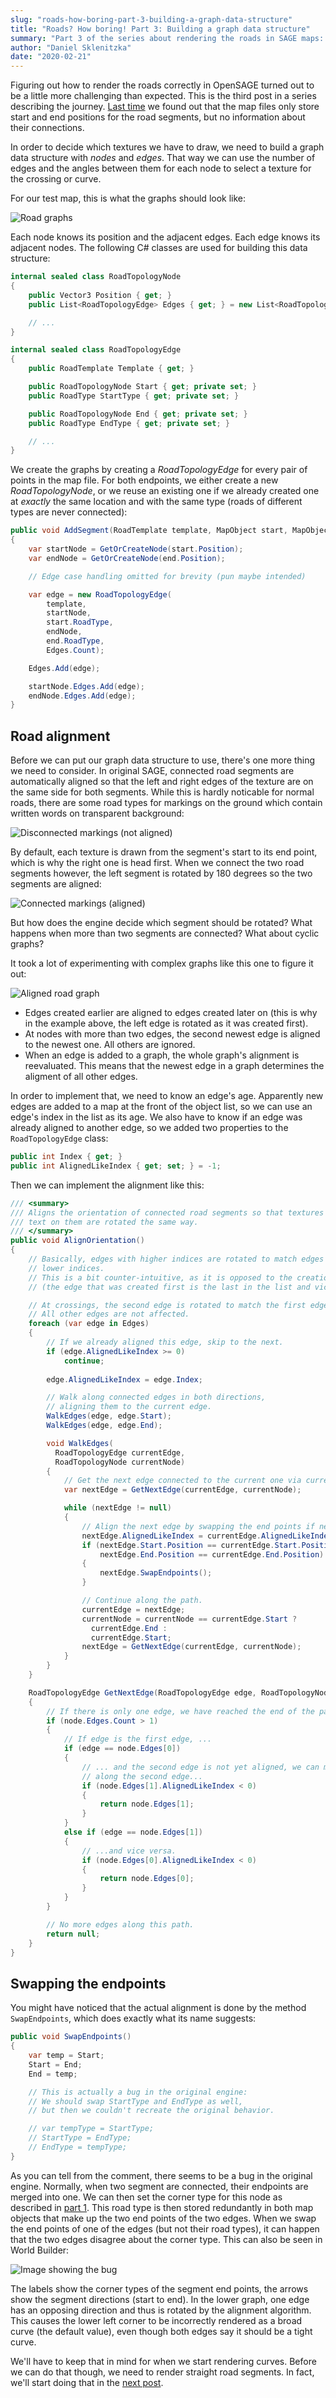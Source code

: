 ```yaml
---
slug: "roads-how-boring-part-3-building-a-graph-data-structure"
title: "Roads? How boring! Part 3: Building a graph data structure"
summary: "Part 3 of the series about rendering the roads in SAGE maps: Building a graph data structure"
author: "Daniel Sklenitzka"
date: "2020-02-21"
---
```


Figuring out how to render the roads correctly in OpenSAGE turned out to be a little more challenging than expected. This is the third post in a series describing the journey. [Last time](/blog/roads-how-boring-part-2-inspecting-the-map-file) we found out that the map files only store start and end positions for the road segments, but no information about their connections.

In order to decide which textures we have to draw, we need to build a graph data structure with _nodes_ and _edges_. That way we can use the number of edges and the angles between them for each node to select a texture for the crossing or curve.

For our test map, this is what the graphs should look like:

![Road graphs](./graphs.png)

Each node knows its position and the adjacent edges. Each edge knows its adjacent nodes. The following C# classes are used for building this data structure:

```csharp
internal sealed class RoadTopologyNode
{
    public Vector3 Position { get; }
    public List<RoadTopologyEdge> Edges { get; } = new List<RoadTopologyEdge>();

    // ...
}

internal sealed class RoadTopologyEdge
{
    public RoadTemplate Template { get; }

    public RoadTopologyNode Start { get; private set; }
    public RoadType StartType { get; private set; }

    public RoadTopologyNode End { get; private set; }
    public RoadType EndType { get; private set; }

    // ...
}
```

We create the graphs by creating a _RoadTopologyEdge_ for every pair of points in the map file. For both endpoints, we either create a new _RoadTopologyNode_, or we reuse an existing one if we already created one at *exactly* the same location and with the same type (roads of different types are never connected):

```csharp
public void AddSegment(RoadTemplate template, MapObject start, MapObject end)
{
    var startNode = GetOrCreateNode(start.Position);
    var endNode = GetOrCreateNode(end.Position);

    // Edge case handling omitted for brevity (pun maybe intended)

    var edge = new RoadTopologyEdge(
        template,
        startNode,
        start.RoadType,
        endNode,
        end.RoadType,
        Edges.Count);

    Edges.Add(edge);

    startNode.Edges.Add(edge);
    endNode.Edges.Add(edge);
}
```

## Road alignment

Before we can put our graph data structure to use, there's one more thing we need to consider. In original SAGE, connected road segments are automatically aligned so that the left and right edges of the texture are on the same side for both segments. While this is hardly noticable for normal roads, there are some road types for markings on the ground which contain written words on transparent background:

![Disconnected markings (not aligned)](./not_aligned.png)

By default, each texture is drawn from the segment's start to its end point, which is why the right one is head first. When we connect the two road segments however, the left segment is rotated by 180 degrees so the two segments are aligned:

![Connected markings (aligned)](./aligned.png)

But how does the engine decide which segment should be rotated? What happens when more than two segments are connected? What about cyclic graphs?

It took a lot of experimenting with complex graphs like this one to figure it out:

![Aligned road graph](./aligned_graph.png)

* Edges created earlier are aligned to edges created later on (this is why in the example above, the left edge is rotated as it was created first).
* At nodes with more than two edges, the second newest edge is aligned to the newest one. All others are ignored.
* When an edge is added to a graph, the whole graph's alignment is reevaluated. This means that the newest edge in a graph determines the aligment of all other edges.

In order to implement that, we need to know an edge's age. Apparently new edges are added to a map at the front of the object list, so we can use an edge's index in the list as its age. We also have to know if an edge was already aligned to another edge, so we added two properties to the `RoadTopologyEdge` class:

```csharp
public int Index { get; }
public int AlignedLikeIndex { get; set; } = -1;
```

Then we can implement the alignment like this:

```csharp
/// <summary>
/// Aligns the orientation of connected road segments so that textures with
/// text on them are rotated the same way.
/// </summary>
public void AlignOrientation()
{
    // Basically, edges with higher indices are rotated to match edges with 
    // lower indices.
    // This is a bit counter-intuitive, as it is opposed to the creation order 
    // (the edge that was created first is the last in the list and vice versa.

    // At crossings, the second edge is rotated to match the first edge.
    // All other edges are not affected.
    foreach (var edge in Edges)
    {
        // If we already aligned this edge, skip to the next.
        if (edge.AlignedLikeIndex >= 0)
            continue;
        
        edge.AlignedLikeIndex = edge.Index;

        // Walk along connected edges in both directions,
        // aligning them to the current edge.
        WalkEdges(edge, edge.Start);
        WalkEdges(edge, edge.End);

        void WalkEdges(
          RoadTopologyEdge currentEdge,
          RoadTopologyNode currentNode)
        {
            // Get the next edge connected to the current one via currentNode.
            var nextEdge = GetNextEdge(currentEdge, currentNode);

            while (nextEdge != null)
            {
                // Align the next edge by swapping the end points if necessary.
                nextEdge.AlignedLikeIndex = currentEdge.AlignedLikeIndex;
                if (nextEdge.Start.Position == currentEdge.Start.Position ||
                    nextEdge.End.Position == currentEdge.End.Position)
                {
                    nextEdge.SwapEndpoints();
                }

                // Continue along the path.
                currentEdge = nextEdge;
                currentNode = currentNode == currentEdge.Start ? 
                  currentEdge.End : 
                  currentEdge.Start;
                nextEdge = GetNextEdge(currentEdge, currentNode);
            }
        }
    }

    RoadTopologyEdge GetNextEdge(RoadTopologyEdge edge, RoadTopologyNode node)
    {
        // If there is only one edge, we have reached the end of the path.
        if (node.Edges.Count > 1)
        {
            // If edge is the first edge, ...
            if (edge == node.Edges[0])
            {
                // ... and the second edge is not yet aligned, we can move
                // along the second edge...
                if (node.Edges[1].AlignedLikeIndex < 0)
                {
                    return node.Edges[1];
                }
            }
            else if (edge == node.Edges[1])
            {
                // ...and vice versa.
                if (node.Edges[0].AlignedLikeIndex < 0)
                {
                    return node.Edges[0];
                }
            }
        }

        // No more edges along this path.
        return null;
    }
}
```

## Swapping the endpoints

You might have noticed that the actual alignment is done by the method `SwapEndpoints`, which does exactly what its name suggests:

```csharp
public void SwapEndpoints()
{
    var temp = Start;
    Start = End;
    End = temp;

    // This is actually a bug in the original engine:
    // We should swap StartType and EndType as well,
    // but then we couldn't recreate the original behavior.

    // var tempType = StartType;
    // StartType = EndType;
    // EndType = tempType;
}
```

As you can tell from the comment, there seems to be a bug in the original engine. Normally, when two segment are connected, their endpoints are merged into one. We can then set the corner type for this node as described in [part 1](/blog/roads-how-boring-part-1-taking-stock). This road type is then stored redundantly in both map objects that make up the two end points of the two edges. When we swap the end points of one of the edges (but not their road types), it can happen that the two edges disagree about the corner type. This can also be seen in World Builder:

![Image showing the bug](./corner_type_bug.png)

The labels show the corner types of the segment end points, the arrows show the segment directions (start to end). In the lower graph, one edge has an opposing direction and thus is rotated by the alignment algorithm. This causes the lower left corner to be incorrectly rendered as a broad curve (the default value), even though both edges say it should be a tight curve.

We'll have to keep that in mind for when we start rendering curves. Before we can do that though, we need to render straight road segments. In fact, we'll start doing that in the [next post](/blog/roads-how-boring-part-4-rendering-straight-roads).